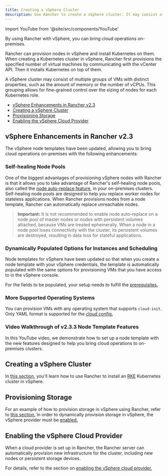 ```yaml
---
title: Creating a vSphere Cluster
description: Use Rancher to create a vSphere cluster. It may consist of groups of VMs with distinct properties which allow for fine-grained control over the sizing of nodes.
---
```


<head>
  <link rel="canonical" href="https://ranchermanager.docs.rancher.com/pages-for-subheaders/vsphere"/>
</head>

import YouTube from '@site/src/components/YouTube'

By using Rancher with vSphere, you can bring cloud operations on-premises.

Rancher can provision nodes in vSphere and install Kubernetes on them. When creating a Kubernetes cluster in vSphere, Rancher first provisions the specified number of virtual machines by communicating with the vCenter API. Then it installs Kubernetes on top of them.

A vSphere cluster may consist of multiple groups of VMs with distinct properties, such as the amount of memory or the number of vCPUs. This grouping allows for fine-grained control over the sizing of nodes for each Kubernetes role.

- [vSphere Enhancements in Rancher v2.3](#vsphere-enhancements-in-rancher-v23)
- [Creating a vSphere Cluster](#creating-a-vsphere-cluster)
- [Provisioning Storage](#provisioning-storage)
- [Enabling the vSphere Cloud Provider](#enabling-the-vsphere-cloud-provider)

## vSphere Enhancements in Rancher v2.3

The vSphere node templates have been updated, allowing you to bring cloud operations on-premises with the following enhancements:

### Self-healing Node Pools

One of the biggest advantages of provisioning vSphere nodes with Rancher is that it allows you to take advantage of Rancher's self-healing node pools, also called the [node auto-replace feature,](../use-new-nodes-in-an-infra-provider.md#about-node-auto-replace) in your on-premises clusters. Self-healing node pools are designed to help you replace worker nodes for stateless applications. When Rancher provisions nodes from a node template, Rancher can automatically replace unreachable nodes.

> **Important:** It is not recommended to enable node auto-replace on a node pool of master nodes or nodes with persistent volumes attached, because VMs are treated ephemerally. When a node in a node pool loses connectivity with the cluster, its persistent volumes are destroyed, resulting in data loss for stateful applications.

### Dynamically Populated Options for Instances and Scheduling

Node templates for vSphere have been updated so that when you create a node template with your vSphere credentials, the template is automatically populated with the same options for provisioning VMs that you have access to in the vSphere console.

For the fields to be populated, your setup needs to fulfill the [prerequisites.](provision-kubernetes-clusters-in-vsphere.md#preparation-in-vsphere)

### More Supported Operating Systems

You can provision VMs with any operating system that supports `cloud-init`. Only YAML format is supported for the [cloud config.](https://cloudinit.readthedocs.io/en/latest/topics/examples.html)

### Video Walkthrough of v2.3.3 Node Template Features

In this YouTube video, we demonstrate how to set up a node template with the new features designed to help you bring cloud operations to on-premises clusters.

<YouTube id="dPIwg6x1AlU"/>

## Creating a vSphere Cluster

In [this section,](provision-kubernetes-clusters-in-vsphere.md) you'll learn how to use Rancher to install an [RKE](https://rancher.com/docs/rke/latest/en/) Kubernetes cluster in vSphere.

## Provisioning Storage

For an example of how to provision storage in vSphere using Rancher, refer to [this section.](../../../../../advanced-user-guides/manage-clusters/create-kubernetes-persistent-storage/provisioning-storage-examples/vsphere-storage.md) In order to dynamically provision storage in vSphere, the vSphere provider must be [enabled.](../../set-up-cloud-providers/vsphere/vsphere.md)

## Enabling the vSphere Cloud Provider

When a cloud provider is set up in Rancher, the Rancher server can automatically provision new infrastructure for the cluster, including new nodes or persistent storage devices.

For details, refer to the section on [enabling the vSphere cloud provider.](../../set-up-cloud-providers/vsphere/vsphere.md)
